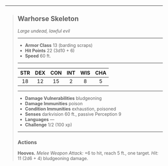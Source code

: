 ***
> ## Warhorse Skeleton
> *Large undead, lawful evil*
> 
> ***
> 
> - **Armor Class** 13 (barding scraps)
> - **Hit Points** 22 (3d10 + 6)
> - **Speed** 60 ft.
> 
> ***
> 
> |STR|DEX|CON|INT|WIS|CHA|
> |:---:|:---:|:---:|:---:|:---:|:---:|
> |18|12|15|2|8|5|
> 
> ***
> 
> - **Damage Vulnerabilities** bludgeoning
> - **Damage Immunities** poison
> - **Condition Immunities** exhaustion, poisoned
> - **Senses** darkvision 60 ft., passive Perception 9
> - **Languages** —
> - **Challenge** 1/2 (100 xp)
> 
> ***
> 
> ### Actions
> **Hooves.** *Melee Weapon Attack:* +6 to hit, reach 5 ft., one target. *Hit:* 11 (2d6 + 4) bludgeoning damage.